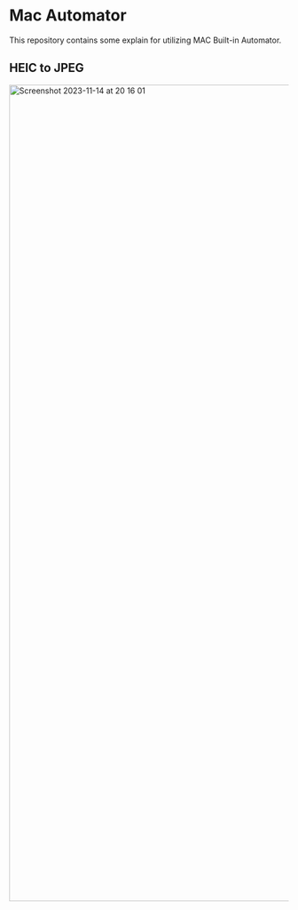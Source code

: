 
# Mac Automator

This repository contains some explain for utilizing MAC Built-in Automator. 


## HEIC to JPEG
<img width="1470" alt="Screenshot 2023-11-14 at 20 16 01" src="https://github.com/RaymondRaman/MAC-Automator/assets/107023977/50d24136-c798-4966-acdc-2b5e7cb18974">
